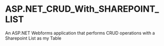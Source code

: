 # ASP.NET_CRUD_With_SHAREPOINT_LIST
An ASP.NET Webforms application that performs CRUD operations with a Sharepoint List as my Table
